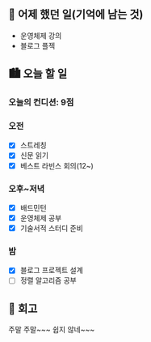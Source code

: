 ## 🌃 어제 했던 일(기억에 남는 것)

- 운영체제 강의
- 블로그 플젝

## 🏙️ 오늘 할 일

### 오늘의 컨디션: 9점

### 오전

- [x] 스트레칭
- [x] 신문 읽기
- [x] 베스트 라빈스 회의(12~)

### 오후~저녁

- [x] 배드민턴
- [x] 운영체제 공부
- [x] 기술서적 스터디 준비

### 밤

- [x] 블로그 프로젝트 설계
- [ ] 정렬 알고리즘 공부

## 🌆 회고

주말 주말~~~ 쉽지 않네~~~